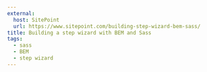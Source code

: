 ```yaml
---
external:
  host: SitePoint
  url: https://www.sitepoint.com/building-step-wizard-bem-sass/
title: Building a step wizard with BEM and Sass
tags:
  - sass
  - BEM
  - step wizard
---
```

